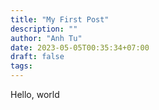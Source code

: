 ```yaml
---
title: "My First Post"
description: ""
author: "Anh Tu"
date: 2023-05-05T00:35:34+07:00
draft: false
tags:
---
```


Hello, world
